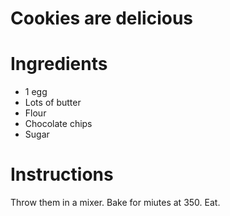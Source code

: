 # Cookies are delicious

# Ingredients

* 1 egg
* Lots of butter
* Flour
* Chocolate chips
* Sugar

# Instructions

Throw them in a mixer. Bake for miutes at 350. Eat.

